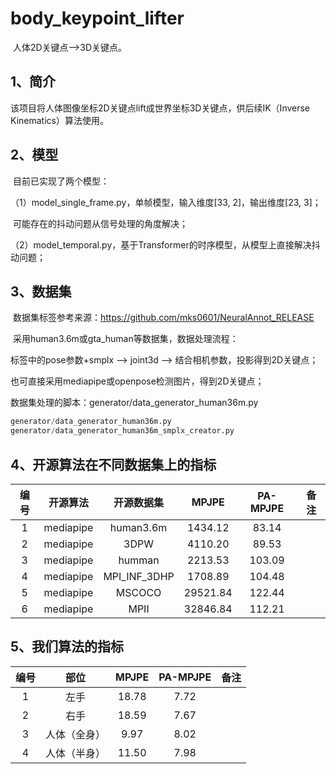 # body_keypoint_lifter

​	人体2D关键点-->3D关键点。



## 1、简介

​	该项目将人体图像坐标2D关键点lift成世界坐标3D关键点，供后续IK（Inverse Kinematics）算法使用。

## 2、模型

​	目前已实现了两个模型：

（1）model_single_frame.py，单帧模型，输入维度[33, 2]，输出维度[23, 3]；

​	可能存在的抖动问题从信号处理的角度解决；

（2）model_temporal.py，基于Transformer的时序模型，从模型上直接解决抖动问题；

## 3、数据集

​	数据集标签参考来源：https://github.com/mks0601/NeuralAnnot_RELEASE

​	采用human3.6m或gta_human等数据集，数据处理流程：

标签中的pose参数+smplx --> joint3d --> 结合相机参数，投影得到2D关键点；

也可直接采用mediapipe或openpose检测图片，得到2D关键点；

数据集处理的脚本：generator/data_generator_human36m.py

``` python
generator/data_generator_human36m.py
generator/data_generator_human36m_smplx_creator.py
```

## 4、开源算法在不同数据集上的指标

| 编号 | 开源算法  |  开源数据集  |  MPJPE   | PA-MPJPE | 备注 |
| :--: | :-------: | :----------: | :------: | :------: | :--: |
|  1   | mediapipe |  human3.6m   | 1434.12  |  83.14   |      |
|  2   | mediapipe |     3DPW     | 4110.20  |  89.53   |      |
|  3   | mediapipe |    humman    | 2213.53  |  103.09  |      |
|  4   | mediapipe | MPI_INF_3DHP | 1708.89  |  104.48  |      |
|  5   | mediapipe |    MSCOCO    | 29521.84 |  122.44  |      |
|  6   | mediapipe |     MPII     | 32846.84 |  112.21  |      |

## 5、我们算法的指标

| 编号 |     部位     | MPJPE | PA-MPJPE | 备注 |
| :--: | :----------: | :---: | :------: | :--: |
|  1   |     左手     | 18.78 |   7.72   |      |
|  2   |     右手     | 18.59 |   7.67   |      |
|  3   | 人体（全身） | 9.97  |   8.02   |      |
|  4   | 人体（半身） | 11.50 |   7.98   |      |


